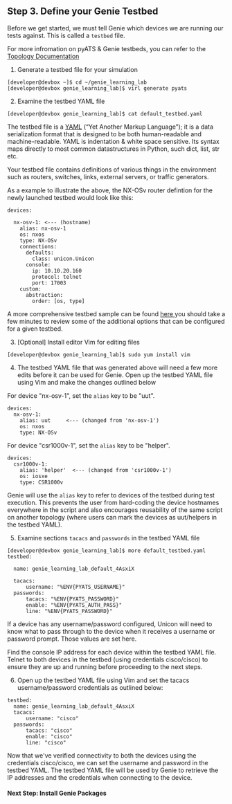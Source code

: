 ## Step 3. Define your Genie Testbed

Before we get started, we must tell Genie which devices we are running our tests against. This is called a `testbed` file.

For more infromation on pyATS & Genie testbeds, you can refer to the [Topology Documentation](https://pubhub.devnetcloud.com/media/pyats/docs/topology/introduction.html)


1. Generate a testbed file for your simulation

```
[developer@devbox ~]$ cd ~/genie_learning_lab
[developer@devbox genie_learning_lab]$ virl generate pyats
```


2. Examine the testbed YAML file

```
[developer@devbox genie_learning_lab]$ cat default_testbed.yaml
```

The testbed file is a [YAML](https://en.wikipedia.org/wiki/YAML) (“Yet Another Markup Language”); it is a data serialization format that is designed to be both human-readable and machine-readable. YAML is indentation & white space sensitive. Its syntax maps directly to most common datastructures in Python, such dict, list, str etc.

Your testbed file contains definitions of various things in the environment such as routers, switches, links, external servers, or traffic generators.

As a example to illustrate the above, the NX-OSv router defintion for the newly launched testbed would look like this:

```
devices:

  nx-osv-1: <--- (hostname)
    alias: nx-osv-1
    os: nxos
    type: NX-OSv
    connections:
      defaults:
        class: unicon.Unicon
      console:
        ip: 10.10.20.160
        protocol: telnet
        port: 17003
    custom:
      abstraction:
        order: [os, type]
```

A more comprehensive testbed sample can be found
  <a href="https://pubhub.devnetcloud.com/media/pyats/docs/topology/schema.html#production-yaml-schema" target="_blank">
    here
  </a>
you should take a few minutes to review some of the additional options that can be configured for a given testbed.


3. [Optional] Install editor Vim for editing files

```
[developer@devbox genie_learning_lab]$ sudo yum install vim
```


4. The testbed YAML file that was generated above will need a few more edits before it can be used for Genie. Open up the testbed YAML file using Vim and make the changes outlined below

For device "nx-osv-1", set the `alias` key to be "uut".

```
devices:
  nx-osv-1:
    alias: uut     <--- (changed from 'nx-osv-1')
    os: nxos
    type: NX-OSv
```

For device "csr1000v-1", set the `alias` key to be "helper".

```
devices:
  csr1000v-1:
    alias: 'helper'  <--- (changed from 'csr1000v-1')
    os: iosxe
    type: CSR1000v
```

Genie will use the `alias` key to refer to devices of the testbed during test execution. This prevents the user from hard-coding the device hostnames everywhere in the script and also encourages reusability of the same script on another topology (where users can mark the devices as uut/helpers in the testbed YAML).


5. Examine sections `tacacs` and `passwords` in the testbed YAML file

```
[developer@devbox genie_learning_lab]$ more default_testbed.yaml
testbed:

  name: genie_learning_lab_default_4AsxiX

  tacacs:
      username: "%ENV{PYATS_USERNAME}"
  passwords:
      tacacs: "%ENV{PYATS_PASSWORD}"
      enable: "%ENV{PYATS_AUTH_PASS}"
      line: "%ENV{PYATS_PASSWORD}"
```

If a device has any username/password configured, Unicon will need to know what to pass through to the device when it receives a username or password prompt. Those values are set here.

Find the console IP address for each device within the testbed YAML file. Telnet to both devices in the testbed (using credentials cisco/cisco) to ensure they are up and running before proceeding to the next steps.


6. Open up the testbed YAML file using Vim and set the tacacs username/password credentials as outlined below:

```
testbed:
  name: genie_learning_lab_default_4AsxiX
  tacacs:
      username: "cisco"
  passwords:
      tacacs: "cisco"
      enable: "cisco"
      line: "cisco"
```

Now that we've verified connectivity to both the devices using the credentials cisco/cisco, we can set the username and password in the testbed YAML. The testbed YAML file will be used by Genie to retrieve the IP addresses and the credentials when connecting to the device.


#### Next Step: Install Genie Packages

